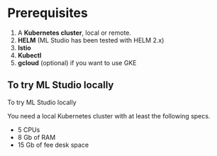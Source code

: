 # Prerequisites

1. A **Kubernetes cluster**, local or remote.
2. **HELM** \(ML Studio has been tested with HELM 2.x\)
3. **Istio**
4. **Kubectl**
5. **gcloud** \(optional\) if you want to use GKE

## ​To try ML Studio locally

To try ML Studio locally

You need a local Kubernetes cluster with at least the following specs.

* 5 CPUs
* 8 Gb of RAM
* 15 Gb of fee desk space



